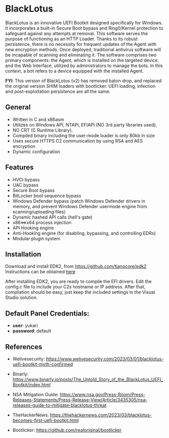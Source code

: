 # BlackLotus
BlackLotus is an innovative UEFI Bootkit designed specifically for Windows. It incorporates a built-in Secure Boot bypass and Ring0/Kernel protection to safeguard against any attempts at removal. This software serves the purpose of functioning as an HTTP Loader. Thanks to its robust persistence, there is no necessity for frequent updates of the Agent with new encryption methods. Once deployed, traditional antivirus software will be incapable of scanning and eliminating it. The software comprises two primary components: the Agent, which is installed on the targeted device, and the Web Interface, utilized by administrators to manage the bots. In this context, a bot refers to a device equipped with the installed Agent.

**FYI**: This version of BlackLotus (v2) has removed baton drop, and replaced the original version SHIM loaders with bootlicker. UEFI loading, infection and post-exploitation persistence are all the same.

## General
- Written in C and x86asm
- Utilizes on Windows API, NTAPI, EFIAPI (NO 3rd party libraries used),
- NO CRT (C Runtime Library).
- Compiled binary including the user-mode loader is only 80kb in size
- Uses secure HTTPS C2 communication by using RSA and AES encryption
- Dynamic configuration


## Features
- HVCI bypass
- UAC bypass
- Secure Boot bypass
- BitLocker boot sequence bypass
- Windows Defender bypass (patch Windows Defender drivers in memory, and prevent Windows Defender usermode engine from scanning/uploading files)
- Dynamic hashed API calls (hell's gate)
- x86<=>x64 process injection
- API Hooking engine
- Anti-Hooking engine (for disabling, bypassing, and controlling EDRs)
- Modular plugin system

## Installation

Download and install EDK2, from https://github.com/tianocore/edk2 <br>
Instructions can be obtained <a href="https://github.com/tianocore/tianocore.github.io/wiki/Getting-Started-with-EDK-II">here</a>

After installing EDK2, you are ready to compile the EFI drivers.
Edit the config.c file to include your C2s hostname or IP address. After that, compliation should be easy, just keep the included settings in the Visual Studio solution.

## Default Panel Credentials:

- **user**: yukari
- **password**: default

## References

* Welivesecurity: https://www.welivesecurity.com/2023/03/01/blacklotus-uefi-bootkit-myth-confirmed

* Binarly: https://www.binarly.io/posts/The_Untold_Story_of_the_BlackLotus_UEFI_Bootkit/index.html

* NSA Mitigation Guide: https://www.nsa.gov/Press-Room/Press-Releases-Statements/Press-Release-View/Article/3435305/nsa-releases-guide-to-mitigate-blacklotus-threat

* TheHackerNews: https://thehackernews.com/2023/03/blacklotus-becomes-first-uefi-bootkit.html

* Bootlicker: https://github.com/realoriginal/bootlicker
